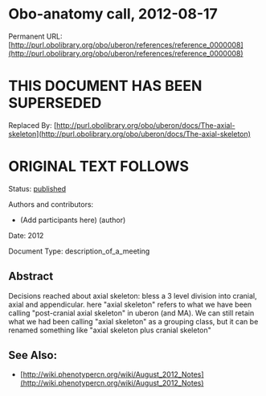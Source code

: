 # Obo-anatomy call, 2012-08-17


Permanent URL: [http://purl.obolibrary.org/obo/uberon/references/reference_0000008](http://purl.obolibrary.org/obo/uberon/references/reference_0000008)

# THIS DOCUMENT HAS BEEN SUPERSEDED


Replaced By: [http://purl.obolibrary.org/obo/uberon/docs/The-axial-skeleton](http://purl.obolibrary.org/obo/uberon/docs/The-axial-skeleton)

# ORIGINAL TEXT FOLLOWS


Status: [published](http://purl.org/spar/pso/published)

Authors and contributors:

 * (Add participants here) (author)

Date: 2012

Document Type: description_of_a_meeting

## Abstract
Decisions reached about axial skeleton: bless a 3 level division into cranial, axial and appendicular. here "axial skeleton" refers to what we have been calling "post-cranial axial skeleton" in uberon (and MA). We can still retain what we had been calling "axial skeleton" as a grouping class, but it can be renamed something like "axial skeleton plus cranial skeleton"




## See Also:
 * [http://wiki.phenotypercn.org/wiki/August_2012_Notes](http://wiki.phenotypercn.org/wiki/August_2012_Notes)


